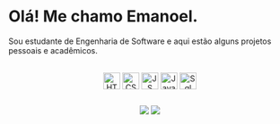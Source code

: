 <h1>Olá! Me chamo Emanoel.</h1>
<p>Sou estudante de Engenharia de Software e aqui estão alguns projetos pessoais e acadêmicos.</p>

<div align ="center" style="display: inline_block"><br>
  <img align="center" alt="HTML" height="30" src="https://img.shields.io/badge/HTML5-E34F26?style=for-the-badge&logo=html5&logoColor=white">
  <img align="center" alt="CSS" height="30" src="https://img.shields.io/badge/CSS3-1572B6?style=for-the-badge&logo=css3&logoColor=white">
 <img align="center" alt="JS" height="30" src="https://img.shields.io/badge/JavaScript-E5E619?style=for-the-badge&logo=Color=white">
 <img align="center" alt="Java" height="30" src="https://img.shields.io/badge/Java-ED8B00?style=for-the-badge&logo=java&logoColor=white">
  <img align="center" alt="Sql" height="30" src="https://img.shields.io/badge/MySQL-00000F?style=for-the-badge&logo=mysql&logoColor=white">
</div>

 ##
 
 

<div align="center"> 
  <a href="https://www.linkedin.com/in/emanoel-santos-0581b11a8/" target="_blank"><img src="https://img.shields.io/badge/-LinkedIn-%230077B5?style=for-the-badge&logo=linkedin&logoColor=white" target="_blank"></a> 
 <a href="https://api.whatsapp.com/send?phone=5541991511363" target="_blank"><img src="https://img.shields.io/badge/WhatsApp-25D366?style=for-the-badge&logo=whatsapp&logoColor=white" target="_blank"></a>
</div>
